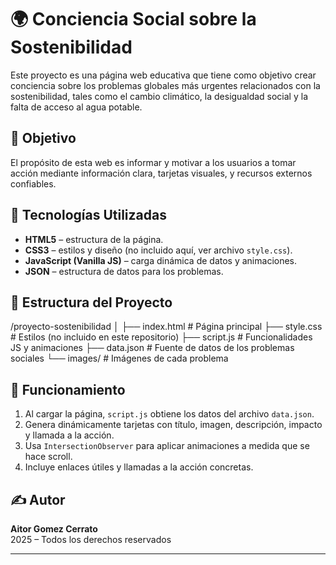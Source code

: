 # 🌍 Conciencia Social sobre la Sostenibilidad

Este proyecto es una página web educativa que tiene como objetivo crear conciencia sobre los problemas globales más urgentes relacionados con la sostenibilidad, tales como el cambio climático, la desigualdad social y la falta de acceso al agua potable.

## 📌 Objetivo

El propósito de esta web es informar y motivar a los usuarios a tomar acción mediante información clara, tarjetas visuales, y recursos externos confiables.

## 🧰 Tecnologías Utilizadas

- **HTML5** – estructura de la página.
- **CSS3** – estilos y diseño (no incluido aquí, ver archivo `style.css`).
- **JavaScript (Vanilla JS)** – carga dinámica de datos y animaciones.
- **JSON** – estructura de datos para los problemas.

## 📁 Estructura del Proyecto

/proyecto-sostenibilidad
│
├── index.html # Página principal
├── style.css # Estilos (no incluido en este repositorio)
├── script.js # Funcionalidades JS y animaciones
├── data.json # Fuente de datos de los problemas sociales
└── images/ # Imágenes de cada problema


## 🚀 Funcionamiento

1. Al cargar la página, `script.js` obtiene los datos del archivo `data.json`.
2. Genera dinámicamente tarjetas con título, imagen, descripción, impacto y llamada a la acción.
3. Usa `IntersectionObserver` para aplicar animaciones a medida que se hace scroll.
4. Incluye enlaces útiles y llamadas a la acción concretas.

## ✍️ Autor

**Aitor Gomez Cerrato**  
2025 – Todos los derechos reservados

---
